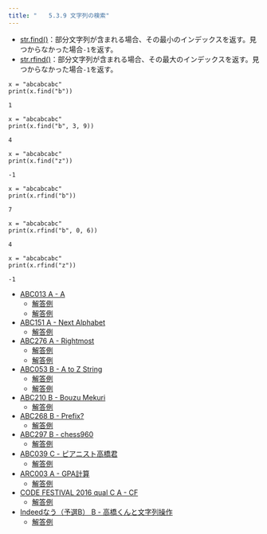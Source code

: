 ```yaml
---
title: "　　5.3.9 文字列の検索"
---
```


* [str.find()](https://docs.python.org/ja/3/library/stdtypes.html#str.find)：部分文字列が含まれる場合、その最小のインデックスを返す。見つからなかった場合`-1`を返す。
* [str.rfind()](https://docs.python.org/ja/3/library/stdtypes.html#str.rfind)：部分文字列が含まれる場合、その最大のインデックスを返す。見つからなかった場合`-1`を返す。

```python:サンプルコード
x = "abcabcabc"
print(x.find("b"))
```

```text:実行結果
1
```

```python:サンプルコード
x = "abcabcabc"
print(x.find("b", 3, 9))
```

```text:実行結果
4
```

```python:サンプルコード
x = "abcabcabc"
print(x.find("z"))
```

```text:実行結果
-1
```

```python:サンプルコード
x = "abcabcabc"
print(x.rfind("b"))
```

```text:実行結果
7
```

```python:サンプルコード
x = "abcabcabc"
print(x.rfind("b", 0, 6))
```

```text:実行結果
4
```

```python:サンプルコード
x = "abcabcabc"
print(x.rfind("z"))
```

```text:実行結果
-1
```

- [ABC013 A - A](https://atcoder.jp/contests/abc013/tasks/abc013_1)
    - [解答例](https://atcoder.jp/contests/abc013/submissions/33423612)
    - [解答例](https://atcoder.jp/contests/abc013/submissions/33423618)
- [ABC151 A - Next Alphabet](https://atcoder.jp/contests/abc151/tasks/abc151_a)
    - [解答例](https://atcoder.jp/contests/abc151/submissions/33423645)
- [ABC276 A - Rightmost](https://atcoder.jp/contests/abc276/tasks/abc276_a)
    - [解答例](https://atcoder.jp/contests/abc276/submissions/36265006)
    - [解答例](https://atcoder.jp/contests/abc276/submissions/36265081)
- [ABC053 B - A to Z String](https://atcoder.jp/contests/abc053/tasks/abc053_b)
    - [解答例](https://atcoder.jp/contests/abc053/submissions/17737271)
    - [解答例](https://atcoder.jp/contests/abc053/submissions/17737349)
- [ABC210 B - Bouzu Mekuri](https://atcoder.jp/contests/abc210/tasks/abc210_b)
    - [解答例](https://atcoder.jp/contests/abc210/submissions/24702327)
- [ABC268 B - Prefix?](https://atcoder.jp/contests/abc268/tasks/abc268_b)
    - [解答例](https://atcoder.jp/contests/abc268/submissions/34958077)
- [ABC297 B - chess960](https://atcoder.jp/contests/abc297/tasks/abc297_b)
    - [解答例](https://atcoder.jp/contests/abc297/submissions/40496397)
- [ABC039 C - ピアニスト高橋君](https://atcoder.jp/contests/abc039/tasks/abc039_c)
    - [解答例](https://atcoder.jp/contests/abc039/submissions/17737667)
- [ARC003 A - GPA計算](https://atcoder.jp/contests/arc003/tasks/arc003_1)
    - [解答例](https://atcoder.jp/contests/arc003/submissions/33423676)
- [CODE FESTIVAL 2016 qual C A - CF](https://atcoder.jp/contests/code-festival-2016-qualc/tasks/codefestival_2016_qualC_a)
    - [解答例](https://atcoder.jp/contests/code-festival-2016-qualc/submissions/15406940)
- [Indeedなう（予選B） B - 高橋くんと文字列操作](https://atcoder.jp/contests/indeednow-qualb/tasks/indeednow_2015_qualb_2)
    - [解答例](https://atcoder.jp/contests/indeednow-qualb/submissions/17737741)